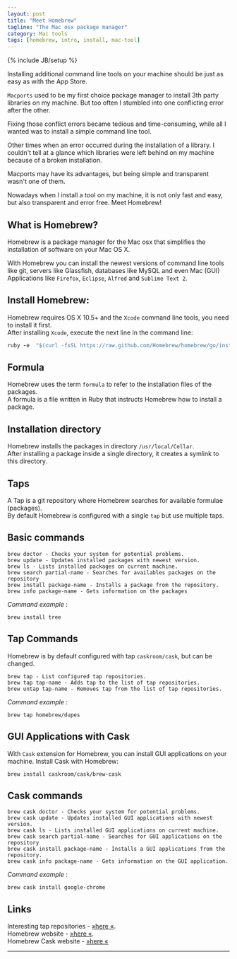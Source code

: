 ```yaml
---
layout: post
title: "Meet Homebrew"
tagline: "The Mac osx package manager"
category: Mac tools 
tags: [homebrew, intro, install, mac-tool]
---
```

{% include JB/setup %}

Installing additional command line tools on your machine should be just as easy as with the App Store.  

`Macports` used to be my first choice package manager to install 3th party libraries on my machine. But too often I stumbled into one conflicting error after the other.  

Fixing those conflict errors became tedious and time-consuming, while all I wanted was to install a simple command line tool.

Other times when an error occurred during the installation of a library. I couldn't tell at a glance which libraries were left behind on my machine because of a broken installation.

Macports may have its advantages, but being simple and transparent wasn't one of them.

Nowadays when I install a tool on my machine, it is not only fast and easy, but also transparent and error free. Meet Homebrew!

## What is Homebrew?
Homebrew is a package manager for the Mac osx that simplifies the installation of software on your Mac OS X.

With Homebrew you can install the newest versions of command line tools like git, servers like Glassfish, databases like MySQL and even Mac (GUI) Applications like `Firefox`, `Eclipse`, `Alfred` and `Sublime Text 2`.  


    
## Install Homebrew:  
Homebrew requires OS X 10.5+ and the `Xcode` command line tools, you need to install it first.  
After installing `Xcode`, execute the next line in the command line:

```ruby
ruby -e  "$(curl -fsSL https://raw.github.com/Homebrew/homebrew/go/install)"
```
  
## Formula
Homebrew uses the term `formula` to refer to the installation files of the packages.  
A formula is a file written in Ruby that instructs Homebrew how to install a package.

## Installation directory
Homebrew installs the packages in directory `/usr/local/Cellar`.  
After installing a package inside a single directory, it creates a symlink to this directory.

## Taps 
A Tap is a git repository where Homebrew searches for available formulae (packages).  
By default Homebrew is configured with a single `tap` but use multiple taps.

## Basic commands

```
brew doctor - Checks your system for potential problems.  
brew update - Updates installed packages with newest version.  
brew ls - Lists installed packages on current machine.  
brew search partial-name - Searches for availables packages on the repository  
brew install package-name - Installs a package from the repository.  
brew info package-name - Gets information on the packages
```
_Command example_ :

```
brew install tree
```

## Tap Commands
Homebrew is by default configured with tap `caskroom/cask`, but can be changed.

```
brew tap - List configured tap repositories.  
brew tap tap-name - Adds tap to the list of tap repositories.  
brew untap tap-name - Removes tap from the list of tap repositories. 
```
_Command example_ :

```
brew tap homebrew/dupes
```

## GUI Applications with Cask
With `Cask` extension for Homebrew, you can install GUI applications on your machine.
Install Cask with Homebrew:

```
brew install caskroom/cask/brew-cask
```

## Cask commands

```
brew cask doctor - Checks your system for potential problems.  
brew cask update - Updates installed GUI applications with newest version.  
brew cask ls - Lists installed GUI applications on current machine.  
brew cask search partial-name - Searches for GUI applications on the repository  
brew cask install package-name - Installs a GUI applications from the repository.  
brew cask info package-name - Gets information on the GUI application.
```  

_Command example_ :

```
brew cask install google-chrome
```

## Links
Interesting tap repositories - [&raquo;here &laquo;](https://github.com/Homebrew/homebrew/wiki/Interesting-Taps-&-Branches).  
Homebrew website - [&raquo;here &laquo;](http://brew.sh).  
Homebrew Cask website - [&raquo;here &laquo;](http://caskroom.io)

***




